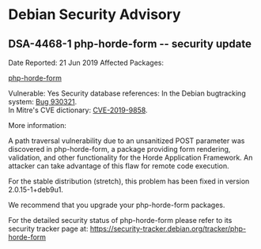
Debian Security Advisory
========================


DSA-4468-1 php-horde-form -- security update
--------------------------------------------



Date Reported:
21 Jun 2019
Affected Packages:

[php-horde-form](https://packages.debian.org/src:php-horde-form)

Vulnerable:
Yes
Security database references:
In the Debian bugtracking system: [Bug 930321](https://bugs.debian.org/cgi-bin/bugreport.cgi?bug=930321).  
In Mitre's CVE dictionary: [CVE-2019-9858](https://security-tracker.debian.org/tracker/CVE-2019-9858).  

More information:

A path traversal vulnerability due to an unsanitized POST parameter was
discovered in php-horde-form, a package providing form rendering,
validation, and other functionality for the Horde Application Framework.
An attacker can take advantage of this flaw for remote code execution.


For the stable distribution (stretch), this problem has been fixed in
version 2.0.15-1+deb9u1.


We recommend that you upgrade your php-horde-form packages.


For the detailed security status of php-horde-form please refer to its
security tracker page at:
<https://security-tracker.debian.org/tracker/php-horde-form>





